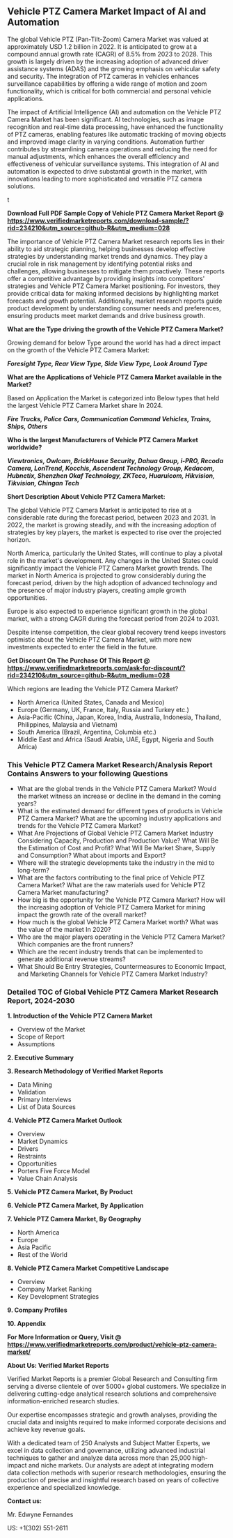 <h2>Vehicle PTZ Camera Market Impact of AI and Automation</h2><p>The global Vehicle PTZ (Pan-Tilt-Zoom) Camera Market was valued at approximately USD 1.2 billion in 2022. It is anticipated to grow at a compound annual growth rate (CAGR) of 8.5% from 2023 to 2028. This growth is largely driven by the increasing adoption of advanced driver assistance systems (ADAS) and the growing emphasis on vehicular safety and security. The integration of PTZ cameras in vehicles enhances surveillance capabilities by offering a wide range of motion and zoom functionality, which is critical for both commercial and personal vehicle applications.</p><p>The impact of Artificial Intelligence (AI) and automation on the Vehicle PTZ Camera Market has been significant. AI technologies, such as image recognition and real-time data processing, have enhanced the functionality of PTZ cameras, enabling features like automatic tracking of moving objects and improved image clarity in varying conditions. Automation further contributes by streamlining camera operations and reducing the need for manual adjustments, which enhances the overall efficiency and effectiveness of vehicular surveillance systems. This integration of AI and automation is expected to drive substantial growth in the market, with innovations leading to more sophisticated and versatile PTZ camera solutions.</p>t</p><p id="" class=""><strong>Download Full PDF Sample Copy of Vehicle PTZ Camera Market Report @ <a href="https://www.verifiedmarketreports.com/download-sample/?rid=234210&utm_source=github-R&utm_medium=028" target="_blank">https://www.verifiedmarketreports.com/download-sample/?rid=234210&utm_source=github-R&utm_medium=028</a></strong></p><p>The importance of&nbsp;Vehicle PTZ Camera Market research reports lies in their ability to aid strategic planning, helping businesses develop effective strategies by understanding market trends and dynamics. They play a crucial role in risk management by identifying potential risks and challenges, allowing businesses to mitigate them proactively. These reports offer a competitive advantage by providing insights into competitors' strategies and Vehicle PTZ Camera Market positioning. For investors, they provide critical data for making informed decisions by highlighting market forecasts and growth potential. Additionally, market research reports guide product development by understanding consumer needs and preferences, ensuring products meet market demands and drive business growth.</p><p><strong>What are the&nbsp;Type driving the growth of the Vehicle PTZ Camera Market?</strong></p><p id="" class="">Growing demand for below Type around the world has had a direct impact on the growth of the Vehicle PTZ Camera Market:</p><em><strong>Foresight Type, Rear View Type, Side View Type, Look Around Type</strong></em></p><strong>What are the&nbsp;Applications&nbsp;of Vehicle PTZ Camera Market available in the Market?</strong></p><p id="" class="">Based on Application the Market is categorized into Below types that held the largest Vehicle PTZ Camera Market share In 2024.</p><em><strong>Fire Trucks, Police Cars, Communication Command Vehicles, Trains, Ships, Others</strong></em></p><strong>Who is the largest Manufacturers of Vehicle PTZ Camera Market worldwide?</strong></p><p><em><strong>Viewtronics, Owlcam, BrickHouse Security, Dahua Group, i-PRO, Recoda Camera, LonTrend, Kocchis, Ascendent Technology Group, Kedacom, Hubnetix, Shenzhen Okaf Technology, ZKTeco, Huaruicom, Hikvision, Tikvision, Chingan Tech</strong></em></p><p id="" class=""><strong>Short Description About Vehicle PTZ Camera Market:</strong></p><p>The global Vehicle PTZ Camera Market is anticipated to rise at a considerable rate during the forecast period, between 2023 and 2031. In 2022, the market is growing steadily, and with the increasing adoption of strategies by key players, the market is expected to rise over the projected horizon.</p><p>North America, particularly the United States, will continue to play a pivotal role in the market's development. Any changes in the United States could significantly impact the Vehicle PTZ Camera Market growth trends. The market in North America is projected to grow considerably during the forecast period, driven by the high adoption of advanced technology and the presence of major industry players, creating ample growth opportunities.</p><p>Europe is also expected to experience significant growth in the global market, with a strong CAGR during the forecast period from 2024 to 2031.</p><p>Despite intense competition, the clear global recovery trend keeps investors optimistic about the Vehicle PTZ Camera Market, with more new investments expected to enter the field in the future.</p><p id="" class=""><strong>Get Discount On The Purchase Of This Report @ <a href="https://www.verifiedmarketreports.com/ask-for-discount/?rid=234210&utm_source=github-R&utm_medium=028" target="_blank">https://www.verifiedmarketreports.com/ask-for-discount/?rid=234210&utm_source=github-R&utm_medium=028</a></strong></p>Which regions are leading the Vehicle PTZ Camera Market?</p><ul><li>North America (United States, Canada and Mexico)</li><li>Europe (Germany, UK, France, Italy, Russia and Turkey etc.)</li><li>Asia-Pacific (China, Japan, Korea, India, Australia, Indonesia, Thailand, Philippines, Malaysia and Vietnam)</li><li>South America (Brazil, Argentina, Columbia etc.)</li><li>Middle East and Africa (Saudi Arabia, UAE, Egypt, Nigeria and South Africa)</li></ul><h3 id="" class="">This Vehicle PTZ Camera Market Research/Analysis Report Contains Answers to your following Questions</h3><ul><li>What are the global trends in the Vehicle PTZ Camera Market? Would the market witness an increase or decline in the demand in the coming years?</li><li>What is the estimated demand for different types of products in Vehicle PTZ Camera Market? What are the upcoming industry applications and trends for the Vehicle PTZ Camera Market?</li><li>What Are Projections of Global Vehicle PTZ Camera Market Industry Considering Capacity, Production and Production Value? What Will Be the Estimation of Cost and Profit? What Will Be Market Share, Supply and Consumption? What about imports and Export?</li><li>Where will the strategic developments take the industry in the mid to long-term?</li><li>What are the factors contributing to the final price of Vehicle PTZ Camera Market? What are the raw materials used for Vehicle PTZ Camera Market manufacturing?</li><li>How big is the opportunity for the Vehicle PTZ Camera Market? How will the increasing adoption of Vehicle PTZ Camera Market for mining impact the growth rate of the overall market?</li><li>How much is the global Vehicle PTZ Camera Market worth? What was the value of the market In 2020?</li><li>Who are the major players operating in the Vehicle PTZ Camera Market? Which companies are the front runners?</li><li>Which are the recent industry trends that can be implemented to generate additional revenue streams?</li><li>What Should Be Entry Strategies, Countermeasures to Economic Impact, and Marketing Channels for Vehicle PTZ Camera Market Industry?</li></ul><h3 id="" class="">Detailed TOC of Global Vehicle PTZ Camera Market Research Report, 2024-2030</h3><p id="" class=""><strong>1. Introduction of the Vehicle PTZ Camera Market</strong></p><ul><li>Overview of the Market</li><li>Scope of Report</li><li>Assumptions</li></ul><p id="" class=""><strong>2. Executive Summary</strong></p><p id="" class=""><strong>3. Research Methodology of Verified Market Reports</strong></p><ul><li>Data Mining</li><li>Validation</li><li>Primary Interviews</li><li>List of Data Sources</li></ul><p id="" class=""><strong>4. Vehicle PTZ Camera Market Outlook</strong></p><ul><li>Overview</li><li>Market Dynamics</li><li>Drivers</li><li>Restraints</li><li>Opportunities</li><li>Porters Five Force Model</li><li>Value Chain Analysis</li></ul><p id="" class=""><strong>5. Vehicle PTZ Camera Market, By Product</strong></p><p id="" class=""><strong>6. Vehicle PTZ Camera Market, By Application</strong></p><p id="" class=""><strong>7. Vehicle PTZ Camera Market, By Geography</strong></p><ul><li>North America</li><li>Europe</li><li>Asia Pacific</li><li>Rest of the World</li></ul><p id="" class=""><strong>8. Vehicle PTZ Camera Market Competitive Landscape</strong></p><ul><li>Overview</li><li>Company Market Ranking</li><li>Key Development Strategies</li></ul><p id="" class=""><strong>9. Company Profiles</strong></p><p id="" class=""><strong>10. Appendix</strong></p><p id="" class=""><strong>For More Information or Query, Visit @ <a href="https://www.verifiedmarketreports.com/product/vehicle-ptz-camera-market/" target="_blank">https://www.verifiedmarketreports.com/product/vehicle-ptz-camera-market/</a></strong></p><p id="" class=""><strong>About Us: Verified Market Reports</strong></p><p id="" class="">Verified Market Reports is a premier Global Research and Consulting firm serving a diverse clientele of over 5000+ global customers. We specialize in delivering cutting-edge analytical research solutions and comprehensive information-enriched research studies.</p><p id="" class="">Our expertise encompasses strategic and growth analyses, providing the crucial data and insights required to make informed corporate decisions and achieve key revenue goals.</p><p id="" class="">With a dedicated team of 250 Analysts and Subject Matter Experts, we excel in data collection and governance, utilizing advanced industrial techniques to gather and analyze data across more than 25,000 high-impact and niche markets. Our analysts are adept at integrating modern data collection methods with superior research methodologies, ensuring the production of precise and insightful research based on years of collective experience and specialized knowledge.</p><p id="" class=""><strong>Contact us:</strong></p><p id="" class="">Mr. Edwyne Fernandes</p><p id="" class="">US: +1(302) 551-2611</p>